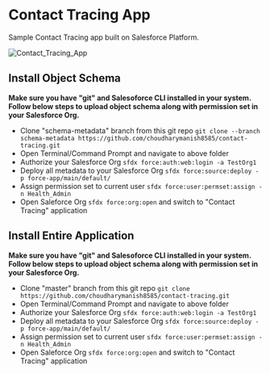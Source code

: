# Contact Tracing App

Sample Contact Tracing app built on Salesforce Platform.

![Contact_Tracing_App](https://github.com/LazyKay/contact-tracing/blob/master/screenshots/screenshots.png)

## Install Object Schema

**Make sure you have "git" and Salesoforce CLI installed in your system. Follow below steps to upload object schema along with permission set in your Salesforce Org.**

-   Clone "schema-metadata" branch from this git repo `git clone --branch schema-metadata https://github.com/choudharymanish8585/contact-tracing.git`
-   Open Terminal/Command Prompt and navigate to above folder
-   Authorize your Salesforce Org `sfdx force:auth:web:login -a TestOrg1`
-   Deploy all metadata to your Salesforce Org `sfdx force:source:deploy -p force-app/main/default/`
-   Assign permission set to current user `sfdx force:user:permset:assign -n Health_Admin`
-   Open Saleforce Org `sfdx force:org:open` and switch to "Contact Tracing" application


## Install Entire Application

**Make sure you have "git" and Salesoforce CLI installed in your system. Follow below steps to upload object schema along with permission set in your Salesforce Org.**

-   Clone "master" branch from this git repo `git clone https://github.com/choudharymanish8585/contact-tracing.git`
-   Open Terminal/Command Prompt and navigate to above folder
-   Authorize your Salesforce Org `sfdx force:auth:web:login -a TestOrg1`
-   Deploy all metadata to your Salesforce Org `sfdx force:source:deploy -p force-app/main/default/`
-   Assign permission set to current user `sfdx force:user:permset:assign -n Health_Admin`
-   Open Saleforce Org `sfdx force:org:open` and switch to "Contact Tracing" application
